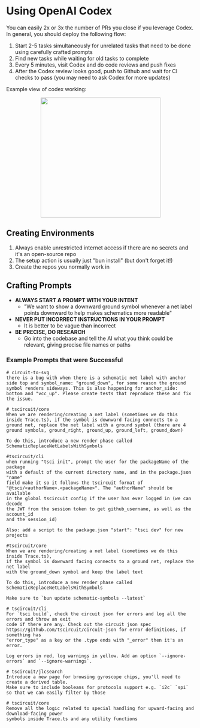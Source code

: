 # Using OpenAI Codex

You can easily 2x or 3x the number of PRs you close if you leverage Codex. In general, you should deploy the following flow:

1. Start 2-5 tasks simultaneously for unrelated tasks that need to be done using carefully crafted prompts
2. Find new tasks while waiting for old tasks to complete
3. Every 5 minutes, visit Codex and do code reviews and push fixes
4. After the Codex review looks good, push to Github and wait for CI checks to pass (you may need to ask Codex for more updates)


Example view of codex working:

<div align="center">
<img src="https://github.com/user-attachments/assets/403f5e55-06b2-4660-a0fa-4133c83a0cbb" style="height:320px" />
</div>


## Creating Environments

1. Always enable unrestricted internet access if there are no secrets and it's an open-source repo
2. The setup action is usually just "bun install" (but don't forget it!)
3. Create the repos you normally work in

## Crafting Prompts

- **ALWAYS START A PROMPT WITH YOUR INTENT**
  - "We want to show a downward ground symbol whenever a net label points downward to help makes schematics more readable"
- **NEVER PUT INCORRECT INSTRUCTIONS IN YOUR PROMPT**
  - It is better to be vague than incorrect
- **BE PRECISE, DO RESEARCH**
  - Go into the codebase and tell the AI what you think could be relevant, giving precise file names or paths

### Example Prompts that were Successful

```
# circuit-to-svg
there is a bug with when there is a schematic net label with anchor side top and symbol_name: "ground_down", for some reason the ground symbol renders sideways. This is also happening for anchor_side: bottom and "vcc_up". Please create tests that reproduce these and fix the issue.
```

```
# tscircuit/core
When we are rendering/creating a net label (sometimes we do this inside Trace.ts), if the symbol is downward facing connects to a ground net, replace the net label with a ground symbol (there are 4 ground symbols, ground_right, ground_up, ground_left, ground_down)

To do this, introduce a new render phase called SchematicReplaceNetLabelsWithSymbols
```

```
#tscircuit/cli
when running "tsci init", prompt the user for the packageName of the package
with a default of the current directory name, and in the package.json "name"
field make it so it follows the tscircuit format of
"@tsci/<authorName>.<packageName>". The "authorName" should be available
in the global tscircuit config if the user has ever logged in (we can decode
the JWT from the session token to get github_username, as well as the account_id
and the session_id)

Also: add a script to the package.json "start": "tsci dev" for new projects
```

```
#tscircuit/core
When we are rendering/creating a net label (sometimes we do this inside Trace.ts),
if the symbol is downward facing connects to a ground net, replace the net label
with the ground_down symbol and keep the label text

To do this, introduce a new render phase called SchematicReplaceNetLabelsWithSymbols

Make sure to `bun update schematic-symbols --latest` 
```


```
# tscircuit/cli
For `tsci build`, check the circuit json for errors and log all the errors and throw an exit
code if there are any. Check out the circuit json spec
https://github.com/tscircuit/circuit-json for error definitions, if something has
"error_type" as a key or the .type ends with "_error" then it's an error.

Log errors in red, log warnings in yellow. Add an option `--ignore-errors` and `--ignore-warnings`.
```

```
# tscircuit/jlcsearch
Introduce a new page for browsing gyroscope chips, you'll need to create a derived table.
Make sure to include booleans for protocols support e.g. `i2c` `spi` so that we can easily filter by those
```

```
# tscircuit/core
Remove all the logic related to special handling for upward-facing and download-facing power
symbols inside Trace.ts and any utility functions
```

